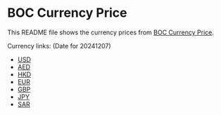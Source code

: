 # BOC Currency Price

This README file shows the currency prices from [BOC Currency Price](https://www.boc.cn/sourcedb/whpj/).

Currency links: (Date for 20241207)

- [USD](https://bocurrencyprice.techina.science/BOC_CURRENCY_PRICE/USD/20241207.json)
- [AED](https://bocurrencyprice.techina.science/BOC_CURRENCY_PRICE/AED/20241207.json)
- [HKD](https://bocurrencyprice.techina.science/BOC_CURRENCY_PRICE/HKD/20241207.json)
- [EUR](https://bocurrencyprice.techina.science/BOC_CURRENCY_PRICE/EUR/20241207.json)
- [GBP](https://bocurrencyprice.techina.science/BOC_CURRENCY_PRICE/GBP/20241207.json)
- [JPY](https://bocurrencyprice.techina.science/BOC_CURRENCY_PRICE/JPY/20241207.json)
- [SAR](https://bocurrencyprice.techina.science/BOC_CURRENCY_PRICE/SAR/20241207.json)
